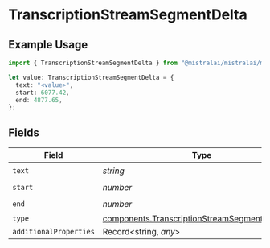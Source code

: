 # TranscriptionStreamSegmentDelta

## Example Usage

```typescript
import { TranscriptionStreamSegmentDelta } from "@mistralai/mistralai/models/components";

let value: TranscriptionStreamSegmentDelta = {
  text: "<value>",
  start: 6077.42,
  end: 4877.65,
};
```

## Fields

| Field                                                                                                            | Type                                                                                                             | Required                                                                                                         | Description                                                                                                      |
| ---------------------------------------------------------------------------------------------------------------- | ---------------------------------------------------------------------------------------------------------------- | ---------------------------------------------------------------------------------------------------------------- | ---------------------------------------------------------------------------------------------------------------- |
| `text`                                                                                                           | *string*                                                                                                         | :heavy_check_mark:                                                                                               | N/A                                                                                                              |
| `start`                                                                                                          | *number*                                                                                                         | :heavy_check_mark:                                                                                               | N/A                                                                                                              |
| `end`                                                                                                            | *number*                                                                                                         | :heavy_check_mark:                                                                                               | N/A                                                                                                              |
| `type`                                                                                                           | [components.TranscriptionStreamSegmentDeltaType](../../models/components/transcriptionstreamsegmentdeltatype.md) | :heavy_minus_sign:                                                                                               | N/A                                                                                                              |
| `additionalProperties`                                                                                           | Record<string, *any*>                                                                                            | :heavy_minus_sign:                                                                                               | N/A                                                                                                              |